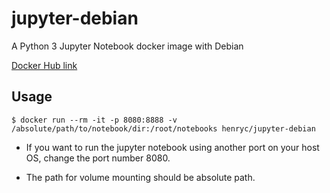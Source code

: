 # jupyter-debian

A Python 3 Jupyter Notebook docker image with Debian

[Docker Hub link](https://hub.docker.com/r/henryc/jupyter-debian/)

## Usage

```
$ docker run --rm -it -p 8080:8888 -v /absolute/path/to/notebook/dir:/root/notebooks henryc/jupyter-debian
```

- If you want to run the jupyter notebook using another port on your host OS, change the port number 8080.

- The path for volume mounting should be absolute path.
